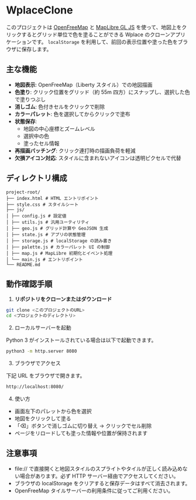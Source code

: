 # WplaceClone

このプロジェクトは [OpenFreeMap](https://openfreemap.org/) と [MapLibre GL JS](https://maplibre.org/) を使って、地図上をクリックするとグリッド単位で色を塗ることができる Wplace のクローンアプリケーションです。
`localStorage` を利用して、前回の表示位置や塗った色をブラウザに保存します。

## 主な機能

- **地図表示**: OpenFreeMap（Liberty スタイル）での地図描画
- **色塗り**: クリック位置をグリッド（約 55m 四方）にスナップし、選択した色で塗りつぶし
- **消しゴム**: 色付きセルをクリックで削除
- **カラーパレット**: 色を選択してからクリックで塗布
- **状態保存**:
  - 地図の中心座標とズームレベル
  - 選択中の色
  - 塗ったセル情報
- **再描画バッチング**: クリック連打時の描画負荷を軽減
- **欠損アイコン対応**: スタイルに含まれないアイコンは透明ピクセルで代替

## ディレクトリ構成

```
project-root/
├── index.html # HTML エントリポイント
├── style.css # スタイルシート
├── js/
│ ├── config.js # 設定値
│ ├── utils.js # 汎用ユーティリティ
│ ├── geo.js # グリッド計算や GeoJSON 生成
│ ├── state.js # アプリの状態管理
│ ├── storage.js # localStorage の読み書き
│ ├── palette.js # カラーパレット UI の制御
│ ├── map.js # MapLibre 初期化とイベント処理
│ └── main.js # エントリポイント
└── README.md
```

## 動作確認手順

1. **リポジトリをクローンまたはダウンロード**

```bash
git clone <このプロジェクトのURL>
cd <プロジェクトのディレクトリ>
```

2. ローカルサーバーを起動

Python 3 がインストールされている場合は以下で起動できます。

```bash
python3 -m http.server 8080
```

3. ブラウザでアクセス

下記 URL をブラウザで開きます。

```bash
http://localhost:8080/
```

4. 使い方

- 画面左下のパレットから色を選択
- 地図をクリックして塗る
- 「⌫」ボタンで消しゴムに切り替え → クリックでセル削除
- ページをリロードしても塗った情報や位置が保持されます

## 注意事項

- file:// で直接開くと地図スタイルのスプライトやタイルが正しく読み込めない場合があります。必ず HTTP サーバー経由でアクセスしてください。
- ブラウザの localStorage をクリアすると保存データはすべて消去されます。
- OpenFreeMap タイルサーバーの利用条件に従ってご利用ください。
